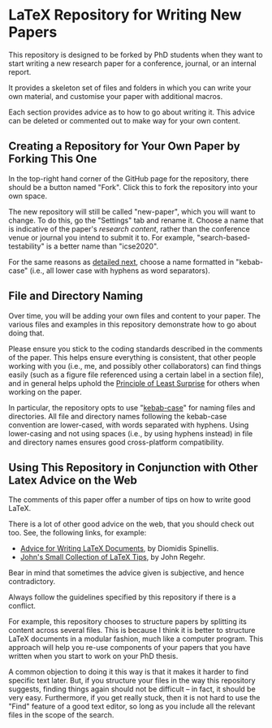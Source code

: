 # LaTeX Repository for Writing New Papers

This repository is designed to be forked by PhD students when they want to start
writing a new research paper for a conference, journal, or an internal report.

It provides a skeleton set of files and folders in which you can write your own
material, and customise your paper with additional macros.

Each section provides advice as to how to go about writing it. This advice can
be deleted or commented out to make way for your own content.

## Creating a Repository for Your Own Paper by Forking This One

In the top-right hand corner of the GitHub page for the repository, there should
be a button named "Fork". Click this to fork the repository into your own space.

The new repository will still be called "new-paper", which you will want to
change. To do this, go the "Settings" tab and rename it. Choose a name that is
indicative of the paper's *research content*, rather than the conference venue
or journal you intend to submit it to. For example, "search-based-testability"
is a better name than "icse2020".

For the same reasons as [detailed next](#file-and-directory-naming), choose a name
formatted in "kebab-case" (i.e., all lower case with hyphens as word separators).

## File and Directory Naming

Over time, you will be adding your own files and content to your paper. The
various files and examples in this repository demonstrate how to go about doing
that.

Please ensure you stick to the coding standards described in the comments of the
paper. This helps ensure everything is consistent, that other people working
with you (i.e., me, and possibly other collaborators) can find things easily (such as a
figure file referenced using a certain label in a section file), and in general
helps uphold the [Principle of Least
Surprise](https://en.wikipedia.org/wiki/Principle_of_least_astonishment)
for others when working on the paper.

In particular, the repository opts to use
"[kebab-case](https://wiki.c2.com/?KebabCase)" for naming files and directories.
All file and directory names following the kebab-case convention are
lower-cased, with words separated with hyphens. Using lower-casing and not using
spaces (i.e., by using hyphens instead) in file and directory names ensures good
cross-platform compatibility.

## Using This Repository in Conjunction with Other Latex Advice on the Web

The comments of this paper offer a number of tips on how to write good LaTeX.

There is a lot of other good advice on the web, that you should check out too.
See, the following links, for example:

* [Advice for Writing LaTeX Documents](https://github.com/dspinellis/latex-advice),
  by Diomidis Spinellis.
* [John's Small Collection of LaTeX Tips](https://john.regehr.org/latex/),
  by John Regehr.

Bear in mind that sometimes the advice given is subjective, and hence
contradictory.

Always follow the guidelines specified by this repository if there is a
conflict.

For example, this repository chooses to structure papers by splitting its
content across several files. This is because I think it is better to structure
LaTeX documents in a modular fashion, much like a computer program. This
approach will help you re-use components of your papers that you have written
when you start to work on your PhD thesis.

A common objection to doing it this way is that it makes it harder to find
specific text later. But, if you structure your files in the way this repository
suggests, finding things again should not be difficult – in fact, it should be
very easy. Furthermore, if you get really stuck, then it is not hard to use the
"Find" feature of a good text editor, so long as you include all the relevant
files in the scope of the search.
